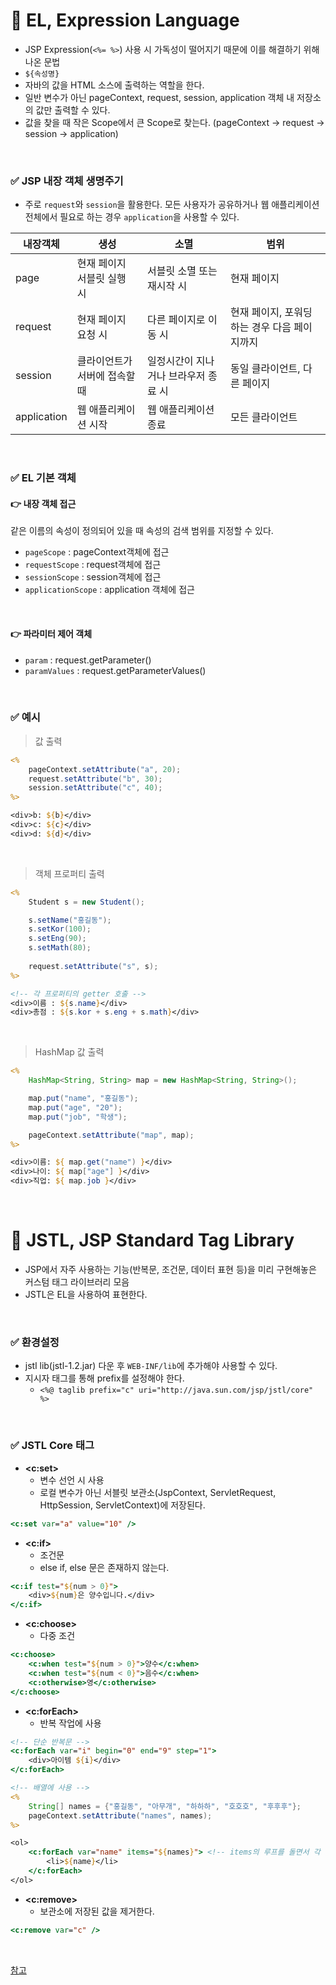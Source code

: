 # 📌 EL, Expression Language
- JSP Expression(`<%= %>`) 사용 시 가독성이 떨어지기 때문에 이를 해결하기 위해 나온 문법
- `${속성명}`
- 자바의 값을 HTML 소스에 출력하는 역할을 한다.
- 일반 변수가 아닌 pageContext, request, session, application 객체 내 저장소의 값만 출력할 수 있다.
- 값을 찾을 때 작은 Scope에서 큰 Scope로 찾는다. (pageContext → request → session → application)

<br>

### ✅ JSP 내장 객체 생명주기
- 주로 `request`와 `session`을 활용한다. 모든 사용자가 공유하거나 웹 애플리케이션 전체에서 필요로 하는 경우 `application`을 사용할 수 있다.

|내장객체|생성|소멸|범위|
|-|-|-|-|
|page|현재 페이지 서블릿 실행 시|서블릿 소멸 또는 재시작 시|현재 페이지|
|request|현재 페이지 요청 시|다른 페이지로 이동 시|현재 페이지, 포워딩 하는 경우 다음 페이지까지|
|session|클라이언트가 서버에 접속할 때|일정시간이 지나거나 브라우저 종료 시|동일 클라이언트, 다른 페이지|
|application|웹 애플리케이션 시작|웹 애플리케이션 종료|모든 클라이언트|

<br>

### ✅ EL 기본 객체

#### 👉 내장 객체 접근
같은 이름의 속성이 정의되어 있을 때 속성의 검색 범위를 지정할 수 있다.

- `pageScope` : pageContext객체에 접근
- `requestScope` : request객체에 접근
- `sessionScope` : session객체에 접근
- `applicationScope` : application 객체에 접근

<br>

#### 👉 파라미터 제어 객체
- `param` : request.getParameter()
- `paramValues` : request.getParameterValues()

<br>

### ✅ 예시
> 값 출력
```jsp
<%
    pageContext.setAttribute("a", 20);
    request.setAttribute("b", 30);
    session.setAttribute("c", 40);
%>

<div>b: ${b}</div>
<div>c: ${c}</div>
<div>d: ${d}</div>
```

<br>

> 객체 프로퍼티 출력
```jsp
<%
    Student s = new Student();

    s.setName("홍길동");
    s.setKor(100);
    s.setEng(90);
    s.setMath(80);
    
    request.setAttribute("s", s);
%>

<!-- 각 프로퍼티의 getter 호출 -->
<div>이름 : ${s.name}</div>
<div>총점 : ${s.kor + s.eng + s.math}</div> 
```

<br>

> HashMap 값 출력
```jsp
<%
    HashMap<String, String> map = new HashMap<String, String>();

    map.put("name", "홍길동");
    map.put("age", "20");
    map.put("job", "학생");

    pageContext.setAttribute("map", map);
%>

<div>이름: ${ map.get("name") }</div>
<div>나이: ${ map["age"] }</div>
<div>직업: ${ map.job }</div>
```
> 

<br>


# 📌 JSTL, JSP Standard Tag Library
- JSP에서 자주 사용하는 기능(반복문, 조건문, 데이터 표현 등)을 미리 구현해놓은 커스텀 태그 라이브러리 모음
- JSTL은 EL을 사용하여 표현한다.

<br>

### ✅ 환경설정
- jstl lib(jstl-1.2.jar) 다운 후 `WEB-INF/lib`에 추가해야 사용할 수 있다.
- 지시자 태그를 통해 prefix를 설정해야 한다.
    - `<%@ taglib prefix="c" uri="http://java.sun.com/jsp/jstl/core" %>`

<br>

### ✅ JSTL Core 태그
- **<c:set>**
    - 변수 선언 시 사용
    - 로컬 변수가 아닌 서블릿 보관소(JspContext, ServletRequest, HttpSession, ServletContext)에 저장된다. 
```jsp
<c:set var="a" value="10" />
```
- **<c:if>**
    - 조건문
    - else if, else 문은 존재하지 않는다.
```jsp
<c:if test="${num > 0}">
    <div>${num}은 양수입니다.</div>
</c:if>
```
- **<c:choose>**
    - 다중 조건
```jsp
<c:choose>
    <c:when test="${num > 0}">양수</c:when>
    <c:when test="${num < 0}">음수</c:when>
    <c:otherwise>영</c:otherwise>
</c:choose>
```

- **<c:forEach>**
    - 반복 작업에 사용
```jsp
<!-- 단순 반복문 -->
<c:forEach var="i" begin="0" end="9" step="1">
    <div>아이템 ${i}</div>
</c:forEach>

<!-- 배열에 사용 -->
<%
    String[] names = {"홍길동", "아무개", "하하하", "호호호", "후후후"};
    pageContext.setAttribute("names", names);
%>

<ol>
    <c:forEach var="name" items="${names}"> <!-- items의 루프를 돌면서 각 항목이 var에 담긴다. -->
        <li>${name}</li>
    </c:forEach>
</ol>
```
- **<c:remove>**
    - 보관소에 저장된 값을 제거한다.
```jsp
<c:remove var="c" />
```
<br>


[참고](https://creamilk88.tistory.com/117)